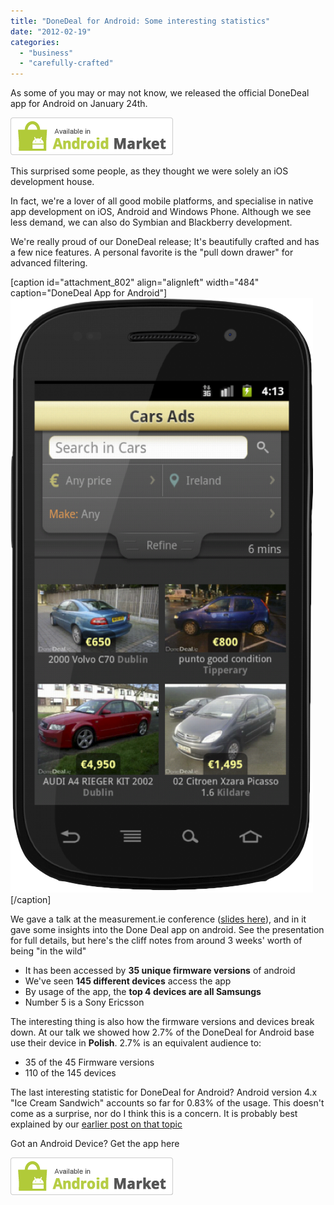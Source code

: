 ```yaml
---
title: "DoneDeal for Android: Some interesting statistics"
date: "2012-02-19"
categories: 
  - "business"
  - "carefully-crafted"
---
```


As some of you may or may not know, we released the official DoneDeal app for Android on January 24th.  

[![Android Market Place Link](images/60_avail_market_logo2.png "Done Deal For Android")](https://market.android.com/details?id=ie.donedeal.android#?t=W251bGwsMSwxLDIxMiwiaWUuZG9uZWRlYWwuYW5kcm9pZCJd)

  
This surprised some people, as they thought we were solely an iOS development house.

In fact, we're a lover of all good mobile platforms, and specialise in native app development on iOS, Android and Windows Phone. Although we see less demand, we can also do Symbian and Blackberry development.

We're really proud of our DoneDeal release; It's beautifully crafted and has a few nice features. A personal favorite is the "pull down drawer" for advanced filtering.

\[caption id="attachment\_802" align="alignleft" width="484" caption="DoneDeal App for Android"\][![DoneDeal App for Android](images/DoneDealTrans1.png "DoneDeal App for Android")](https://market.android.com/details?id=ie.donedeal.android#?t=W251bGwsMSwxLDIxMiwiaWUuZG9uZWRlYWwuYW5kcm9pZCJd)\[/caption\]

We gave a talk at the measurement.ie conference ([slides here](http://speakerdeck.com/u/dermdaly/p/adding-analytics-to-your-mobile-apps "Slides Here")), and in it gave some insights into the Done Deal app on android. See the presentation for full details, but here's the cliff notes from around 3 weeks' worth of being "in the wild"

- It has been accessed by **35 unique firmware versions** of android
- We've seen **145 different devices** access the app
- By usage of the app, the **top 4 devices are all Samsungs**
- Number 5 is a Sony Ericsson

The interesting thing is also how the firmware versions and devices break down. At our talk we showed how 2.7% of the DoneDeal for Android base use their device in **Polish**. 2.7% is an equivalent audience to:

- 35 of the 45 Firmware versions
- 110 of the 145 devices

The last interesting statistic for DoneDeal for Android? Android version 4.x "Ice Cream Sandwich" accounts so far for 0.83% of the usage. This doesn't come as a surprise, nor do I think this is a concern. It is probably best explained by our [earlier post on that topic](https://tapadoo.wpengine.com/2012/why-you-shouldnt-expect-automatic-upgrades-to-the-latest-version-of-android/ "Why you shouldn't expect automatic upgrades to the latest version of android")

Got an Android Device? Get the app here  

[![Android Market Place Link](images/60_avail_market_logo2.png "Done Deal For Android")](https://market.android.com/details?id=ie.donedeal.android#?t=W251bGwsMSwxLDIxMiwiaWUuZG9uZWRlYWwuYW5kcm9pZCJd)
